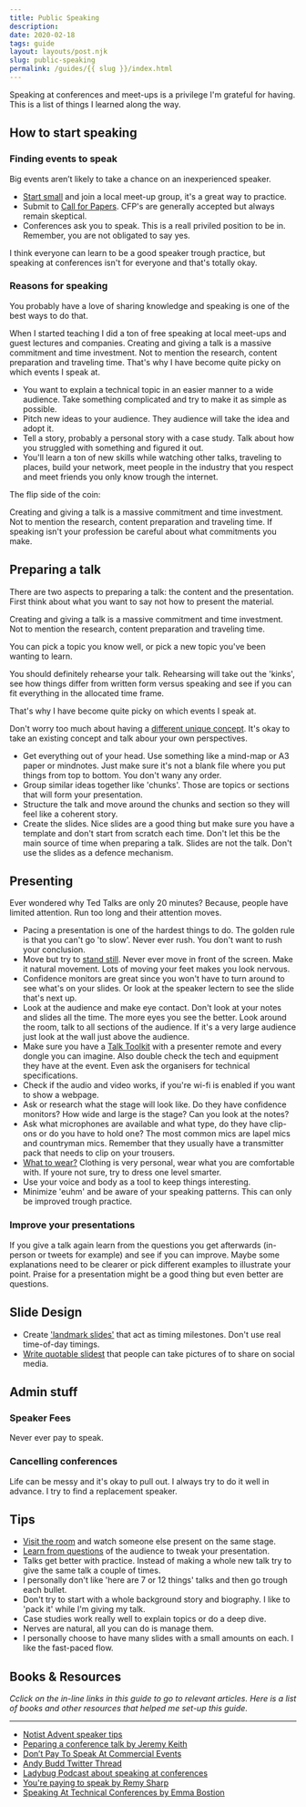 ```yaml
---
title: Public Speaking
description: 
date: 2020-02-18
tags: guide
layout: layouts/post.njk
slug: public-speaking
permalink: /guides/{{ slug }}/index.html
---
```


Speaking at conferences and meet-ups is a privilege I'm grateful for having. This is a list of things I learned along the way.

## How to start speaking

### Finding events to speak

Big events aren’t likely to take a chance on an inexperienced speaker.

* [Start small][small] and join a local meet-up group, it's a great way to practice. 
* Submit to [Call for Papers][cfp]. CFP's are generally accepted but always remain skeptical.
* Conferences ask you to speak. This is a reall priviled position to be in. Remember, you are not obligated to say yes.

I think everyone can learn to be a good speaker trough practice, but speaking at conferences isn't for everyone and that's totally okay. 

### Reasons for speaking

You probably have a love of sharing knowledge and speaking is one of the best ways to do that.

When I started teaching I did a ton of free speaking at local meet-ups and guest lectures and companies. Creating and giving a talk is a massive commitment and time investment. Not to mention the research, content preparation and traveling time. That's why I have become quite picky on which events I speak at.

* You want to explain a technical topic in an easier manner to a wide audience. Take something complicated and try to make it as simple as possible.
* Pitch new ideas to your audience. They audience will take the idea and adopt it.
* Tell a story, probably a personal story with a case study. Talk about how you struggled with something and figured it out.
* You'll learn a ton of new skills while watching other talks, traveling to places, build your network, meet people in the industry that you respect and meet friends you only know trough the internet.

The flip side of the coin:

Creating and giving a talk is a massive commitment and time investment. Not to mention the research, content preparation and traveling time.  If speaking isn't your profession be careful about what commitments you make.

## Preparing a talk
There are two aspects to preparing a talk: the content and the presentation. First think about what you want to say not how to present the material.

Creating and giving a talk is a massive commitment and time investment. Not to mention the research, content preparation and traveling time. 

You can pick a topic you know well, or pick a new topic you've been wanting to learn.

You should definitely rehearse your talk. Rehearsing will take out the 'kinks', see how things differ from written form versus speaking and see if you can fit everything in the allocated time frame.

That's why I have become quite picky on which events I speak at.

Don't worry too much about having a [different unique concept][concept]. It's okay to take an existing concept and talk abour your own perspectives.

* Get everything out of your head. Use something like a mind-map or A3 paper or mindnotes. Just make sure it's not a blank file where you put things from top to bottom. You don't wany any order.
* Group similar ideas together like 'chunks'. Those are topics or sections that will form your presentation.
* Structure the talk and move around the chunks and section so they will feel like a coherent story.
* Create the slides. Nice slides are a good thing but make sure you have a template and don't start from scratch each time. Don't let this be the main source of time when preparing a talk. Slides are not the talk. Don't use the slides as a defence mechanism.


## Presenting
Ever wondered why Ted Talks are only 20 minutes? Because, people have limited attention. Run too long and their attention moves.

* Pacing a presentation is one of the hardest things to do. The golden rule is that you can't go 'to slow'. Never ever rush. You don't want to rush your conclusion.
* Move but try to [stand still][stand]. Never ever move in front of the screen. Make it natural movement. Lots of moving your feet makes you look nervous.
* Confidence monitors are great since you won't have to turn around to see what's on your slides. Or look at the speaker lectern to see the slide that's next up.
* Look at the audience and make eye contact. Don't look at your notes and slides all the time. The more eyes you see the better. Look around the room, talk to all sections of the audience. If it's a very large audience just look at the wall just above the audience.
* Make sure you have a [Talk Toolkit][toolkit] with a presenter remote and every dongle you can imagine. Also double check the tech and equipment they have at the event. Even ask the organisers for technical specifications.
* Check if the audio and video works, if you're wi-fi is enabled if you want to show a webpage.
* Ask or research what the stage will look like. Do they have confidence monitors? How wide and large is the stage? Can you look at the notes?
* Ask what microphones are available and what type, do they have clip-ons or do you have to hold one? The most common mics are lapel mics and countryman mics. Remember that they usually have a transmitter pack that needs to clip on your trousers.
* [What to wear?][wear] Clothing is very personal, wear what you are comfortable with. If youre not sure, try to dress one level smarter.
* Use your voice and body as a tool to keep things interesting.
* Minimize 'euhm' and be aware of your speaking patterns. This can only be improved trough practice. 

### Improve your presentations
If you give a talk again learn from the questions you get afterwards (in-person or tweets for example) and see if you can improve. Maybe some explanations need to be clearer or pick different examples to illustrate your point. Praise for a presentation might be a good thing but even better are questions.

## Slide Design
* Create ['landmark slides'][landmark] that act as timing milestones. Don't use real time-of-day timings.
* [Write quotable slidest][quote] that people can take pictures of to share on social media.

## Admin stuff

### Speaker Fees
Never ever pay to speak.

### Cancelling conferences
Life can be messy and it's okay to pull out. I always try to do it well in advance. I try to find a replacement speaker.

## Tips
* [Visit the room][visit] and watch someone else present on the same stage.
* [Learn from questions][questions] of the audience to tweak your presentation.
* Talks get better with practice. Instead of making a whole new talk try to give the same talk a couple of times.
* I personally don't like 'here are 7 or 12 things' talks and then go trough each bullet.
* Don't try to start with a whole background story and biography. I like to 'pack it' while I'm giving my talk.
* Case studies work really well to explain topics or do a deep dive.
* Nerves are natural, all you can do is manage them.
* I personally choose to have many slides with a small amounts on each. I like the fast-paced flow.

## Books & Resources
*Cclick on the in-line links in this guide to go to relevant articles. Here is a list of books and other resources that helped me set-up this guide.*

---
* [Notist Advent speaker tips][advent]
* [Peparing a conference talk by Jeremy Keith][keith]
* [Don’t Pay To Speak At Commercial Events][smash]
* [Andy Budd Twitter Thread][thread]
* [Ladybug Podcast about speaking at conferences][ladybug]
* [You're paying to speak by Remy Sharp][sharp]
* [Speaking At Technical Conferences by Emma Bostion][emma]


[advent]: https://be.noti.st/blog/category/advent-speaker-tips
[keith]: https://adactio.com/journal/14363
[smash]: https://www.smashingmagazine.com/2018/12/state-of-commercial-web-conferences-events/
[thread]: https://twitter.com/andybudd/status/1177173606327115776
[ladybug]: https://www.ladybug.dev/speaking-at-conferences
[sharp]: https://remysharp.com/2014/03/07/youre-paying-to-speak
[emma]: https://dev.to/emmabostian/speaking-at-technical-conferences-1kkk


[visit]: https://be.noti.st/2018/visit-the-room
[small]: https://be.noti.st/2018/start-small
[landmark]: https://be.noti.st/2018/create-landmark-timing-slides
[questions]: https://be.noti.st/2018/learn-from-the-questions
[quote]: https://be.noti.st/2018/write-quotable-slides
[toolkit]: https://be.noti.st/2018/create-a-talk-toolkit
[stand]: https://be.noti.st/2018/stand-still
[wear]: https://be.noti.st/2018/what-not-to-wear
[concept]: https://twitter.com/andybudd/status/1177173606327115776
[cfp]: https://www.cfpland.com/
